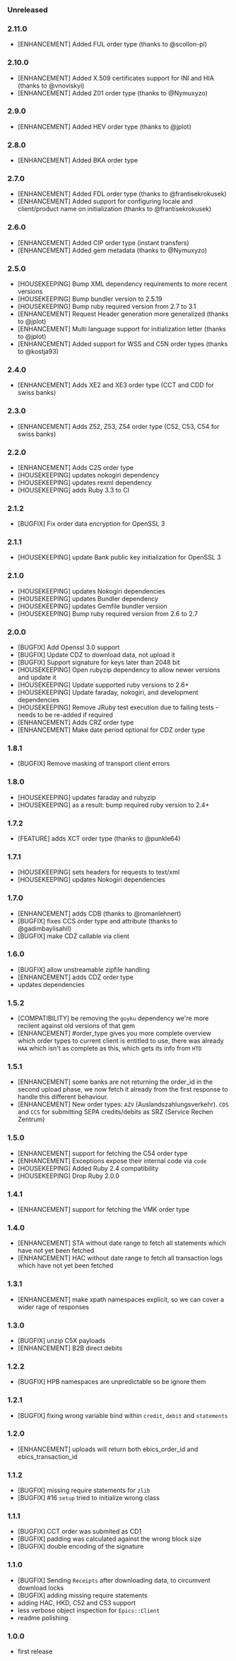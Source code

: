 ### Unreleased

### 2.11.0

- [ENHANCEMENT] Added FUL order type (thanks to @scollon-pl)

### 2.10.0

- [ENHANCEMENT] Added X.509 certificates support for INI and HIA (thanks to @vnoviskyi)
- [ENHANCEMENT] Added Z01 order type (thanks to @Nymuxyzo)

### 2.9.0

- [ENHANCEMENT] Added HEV order type (thanks to @jplot)

### 2.8.0

- [ENHANCEMENT] Added BKA order type

### 2.7.0

- [ENHANCEMENT] Added FDL order type (thanks to @frantisekrokusek)
- [ENHANCEMENT] Added support for configuring locale and client/product name on initialization (thanks to @frantisekrokusek)

### 2.6.0

- [ENHANCEMENT] Added CIP order type (instant transfers)
- [ENHANCEMENT] Added gem metadata (thanks to @Nymuxyzo)

### 2.5.0

- [HOUSEKEEPING] Bump XML dependency requirements to more recent versions
- [HOUSEKEEPING] Bump bundler version to 2.5.19
- [HOUSEKEEPING] Bump ruby required version from 2.7 to 3.1
- [ENHANCEMENT] Request Header generation more generalized (thanks to @jplot)
- [ENHANCEMENT] Multi language support for initialization letter (thanks to @jplot)
- [ENHANCEMENT] Added support for WSS and C5N order types (thanks to @kostja93)

### 2.4.0

- [ENHANCEMENT]  Adds XE2 and XE3 order type (CCT and CDD for swiss banks)

### 2.3.0

- [ENHANCEMENT]  Adds Z52, Z53, Z54 order type (C52, C53, C54 for swiss banks)

### 2.2.0

- [ENHANCEMENT]  Adds C2S order type
- [HOUSEKEEPING] updates nokogiri dependency
- [HOUSEKEEPING] updates rexml dependency
- [HOUSEKEEPING] adds Ruby 3.3 to CI

### 2.1.2

- [BUGFIX] Fix order data encryption for OpenSSL 3

### 2.1.1

- [HOUSEKEEPING] update Bank public key initialization for OpenSSL 3

### 2.1.0

- [HOUSEKEEPING] updates Nokogiri dependencies
- [HOUSEKEEPING] updates Bundler dependency
- [HOUSEKEEPING] updates Gemfile bundler version
- [HOUSEKEEPING] Bump ruby required version from 2.6 to 2.7

### 2.0.0
- [BUGFIX] Add Openssl 3.0 support
- [BUGFIX] Update CDZ to download data, not upload it
- [BUGFIX] Support signature for keys later than 2048 bit
- [HOUSEKEEPING] Open rubyzip dependency to allow newer versions and update it
- [HOUSEKEEPING] Update supported ruby versions to 2.6+
- [HOUSEKEEPING] Update faraday, nokogiri, and development dependencies
- [HOUSEKEEPING] Remove JRuby test execution due to failing tests - needs to be re-added if required
- [ENHANCEMENT] Adds CRZ order type
- [ENHANCEMENT] Make date period optional for CDZ order type

### 1.8.1
- [BUGFIX] Remove masking of transport client errors

### 1.8.0

- [HOUSEKEEPING] updates faraday and rubyzip
- [HOUSEKEEPING] as a result: bump required ruby version to 2.4+

### 1.7.2

- [FEATURE] adds XCT order type (thanks to @punkle64)

### 1.7.1

- [HOUSEKEEPING] sets headers for requests to text/xml
- [HOUSEKEEPING] updates Nokogiri dependencies

### 1.7.0

- [ENHANCEMENT] adds CDB (thanks to @romanlehnert)
- [BUGFIX] fixes CCS order type and attribute (thanks to @gadimbaylisahil)
- [BUGFIX] make CDZ callable via client

### 1.6.0

- [BUGFIX] allow unstreamable zipfile handling
- [ENHANCEMENT] adds CDZ order type
- updates dependencies

### 1.5.2

- [COMPATIBILITY] be removing the `goyku` dependency we're more recilent against old versions of that gem
- [ENHANCEMENT] #order_type gives you more complete overview which order types to current client is entitled
  to use, there was already `HAA` which isn't as complete as this, which gets its info from `HTD`

### 1.5.1

- [ENHANCEMENT] some banks are not returning the order_id in the second upload phase, we now fetch it already
  from the first response to handle this different behaviour.
- [ENHANCEMENT] New order types: `AZV` (Auslandszahlungsverkehr). `CDS` and `CCS` for submitting SEPA credits/debits
  as SRZ (Service Rechen Zentrum)

### 1.5.0

- [ENHANCEMENT] support for fetching the C54 order type
- [ENHANCEMENT] Exceptions expose their internal code via `code`
- [HOUSEKEEPING] Added Ruby 2.4 compatibility
- [HOUSEKEEPING] Drop Ruby 2.0.0

### 1.4.1

- [ENHANCEMENT] support for fetching the VMK order type

### 1.4.0

- [ENHANCEMENT] STA without date range to fetch all statements which have not yet been fetched
- [ENHANCEMENT] HAC without date range to fetch all transaction logs which have not yet been fetched

### 1.3.1

- [ENHANCEMENT] make xpath namespaces explicit, so we can cover a wider
  rage of responses

### 1.3.0

- [BUGFIX] unzip C5X payloads
- [ENHANCEMENT] B2B direct debits

### 1.2.2

- [BUGFIX] HPB namespaces are unpredictable so be ignore them

### 1.2.1

- [BUGFIX] fixing wrong variable bind within `credit`, `debit` and `statements`

### 1.2.0

- [ENHANCEMENT] uploads will return both ebics_order_id and ebics_transaction_id

### 1.1.2

- [BUGFIX] missing require statements for `zlib`
- [BUGFIX] #16 `setup` tried to initialize wrong class

### 1.1.1

- [BUGFIX] CCT order was submited as CD1
- [BUGFIX] padding was calculated against the wrong block size
- [BUGFIX] double encoding of the signature

### 1.1.0

- [BUGFIX] Sending `Receipts` after downloading data, to circumvent download locks
- [BUGFIX] adding missing require statements
- adding HAC, HKD, C52 and C53 support
- less verbose object inspection for `Epics::Client`
- readme polishing

### 1.0.0

- first release

